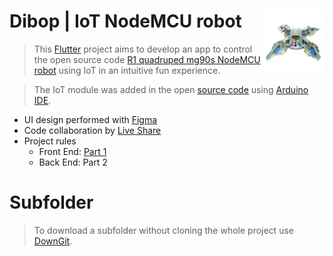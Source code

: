 <div width=100%>
    <img src="sayhi.gif" width="20%" align="right" ><!--style="border-radius: 25pc;"-->
<h1>Dibop | IoT NodeMCU robot</h1>
</div>

> This <a href="https://flutter.dev">Flutter</a> project aims to develop an app to control the open source code <a href="https://pt.aliexpress.com/item/4001217136927.html?spm=a2g0s.9042311.0.0.5ad9b90a2Ll0a8">R1 quadruped mg90s  NodeMCU robot</a> using IoT in an intuitive fun experience.

> The IoT module was added in the open <a href="https://github.com/jclizar/flutter_IoT_nodeMCUrobot/blob/main/arduino/firmware_dibop.ino">source code</a> using <a href="https://www.arduino.cc/en/software">Arduino IDE</a>.
* UI design performed with <a href="https://www.figma.com">Figma</a>
* Code collaboration by <a href="https://code.visualstudio.com/learn/collaboration/live-share">Live Share</a>
* Project rules
    * Front End: <a href="https://github.com/jclizar/flutter_IoT_nodeMCUrobot/blob/main/rules/FlutterProjetoPratico_parte01_fatec.pdf">Part 1</a>
    * Back End: Part 2 

<!--
# YouTube video
<div align=left
>
Front End Design Back End integration

 [![Youtube Badge](https://img.shields.io/badge/-FrontEnd-red?style=flat-square&logo=Youtube&logoColor=white&link=https://www.youtube.com)](https://www.youtube.com) 
 
 </div>-->

# Subfolder 

> To download a subfolder without cloning the whole project use <a href="https://downgit.github.io/#/home">DownGit</a>.
